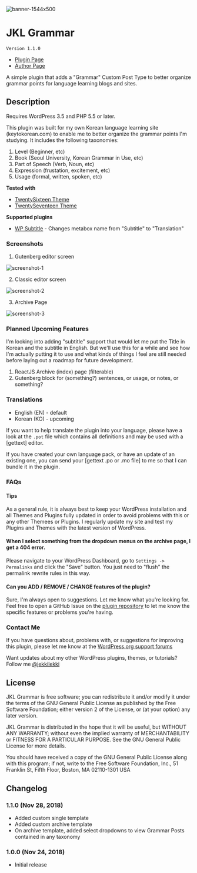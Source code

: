![banner-1544x500](https://github.com/jekkilekki/plugin-jkl-grammar/blob/master/assets/banner-1544x500.png?raw=true)

# JKL Grammar

`Version 1.1.0`

* [Plugin Page](https://github.com/jekkilekki/plugin-jkl-grammar)
* [Author Page](https://aaron.kr/)

A simple plugin that adds a "Grammar" Custom Post Type to better organize grammar points for language learning blogs and sites.

## Description

Requires WordPress 3.5 and PHP 5.5 or later.

This plugin was built for my own Korean language learning site (keytokorean.com) to enable me to better organize the grammar points I'm studying. It includes the following taxonomies:

1. Level (Beginner, etc)
2. Book (Seoul University, Korean Grammar in Use, etc)
3. Part of Speech (Verb, Noun, etc)
4. Expression (frustation, excitement, etc)
5. Usage (formal, written, spoken, etc)

__Tested with__

* [TwentySixteen Theme](https://wordpress.org/themes/twentysixteen/) 
* [TwentySeventeen Theme](https://wordpress.org/themes/twentyseventeen/)

__Supported plugins__

* [WP Subtitle](https://wordpress.org/plugins/wp-subtitle/) - Changes metabox name from "Subtitle" to "Translation"

### Screenshots

1. Gutenberg editor screen

![screenshot-1](https://github.com/jekkilekki/plugin-jkl-grammar/blob/master/assets/screenshot-1.png?raw=true)

2. Classic editor screen

![screenshot-2](https://github.com/jekkilekki/plugin-jkl-grammar/blob/master/assets/screenshot-2.png?raw=true)

3. Archive Page

![screenshot-3](https://github.com/jekkilekki/plugin-jkl-grammar/blob/master/assets/screenshot-3.png?raw=true)

### Planned Upcoming Features 

I'm looking into adding "subtitle" support that would let me put the Title in Korean and the subtitle in English. But we'll use this for a while and see how I'm actually putting it to use and what kinds of things I feel are still needed before laying out a roadmap for future development.

1. ReactJS Archive (index) page (filterable)
2. Gutenberg block for (something?) sentences, or usage, or notes, or something?

### Translations

* English (EN) - default
* Korean (KO) - upcoming

If you want to help translate the plugin into your language, please have a look at the `.pot` file which contains all definitions and may be used with a [gettext] editor.

If you have created your own language pack, or have an update of an existing one, you can send your [gettext .po or .mo file] to me so that I can bundle it in the plugin.

### FAQs

#### Tips

As a general rule, it is always best to keep your WordPress installation and all Themes and Plugins fully updated in order to avoid problems with this or any other Themees or Plugins. I regularly update my site and test my Plugins and Themes with the latest version of WordPress.

#### When I select something from the dropdown menus on the archive page, I get a 404 error.

Please navigate to your WordPress Dashboard, go to `Settings -> Permalinks` and click the "Save" button. You just need to "flush" the permalink rewrite rules in this way.

#### Can you ADD / REMOVE / CHANGE features of the plugin?

Sure, I'm always open to suggestions. Let me know what you're looking for. Feel free to open a GitHub Issue on the [plugin repository](https://github.com/jekkilekki/plugin-jkl-grammar/issues) to let me know the specific features or problems you're having.

### Contact Me 

If you have questions about, problems with, or suggestions for improving this plugin, please let me know at the [WordPress.org support forums](http://wordpress.org/support/plugin/jkl-grammar)

Want updates about my other WordPress plugins, themes, or tutorials? Follow me [@jekkilekki](http://twitter.com/jekkilekki)

## License

JKL Grammar is free software; you can redistribute it and/or modify it under the terms of the GNU General Public License as published by the Free Software Foundation; either version 2 of the License, or (at your option) any later version.

JKL Grammar is distributed in the hope that it will be useful, but WITHOUT ANY WARRANTY; without even the implied warranty of MERCHANTABILITY or FITNESS FOR A PARTICULAR PURPOSE. See the GNU General Public License for more details.

You should have received a copy of the GNU General Public License along with this program; if not, write to the Free Software Foundation, Inc., 51 Franklin St, Fifth Floor, Boston, MA 02110-1301 USA

## Changelog

### 1.1.0 (Nov 28, 2018)
* Added custom single template
* Added custom archive template
* On archive template, added select dropdowns to view Grammar Posts contained in any taxonomy

### 1.0.0 (Nov 24, 2018)
* Initial release